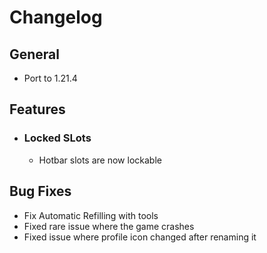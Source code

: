 # Changelog

## General  
- Port to 1.21.4

## Features
- ### Locked SLots
    - Hotbar slots are now lockable

## Bug Fixes
- Fix Automatic Refilling with tools
- Fixed rare issue where the game crashes
- Fixed issue where profile icon changed after renaming it